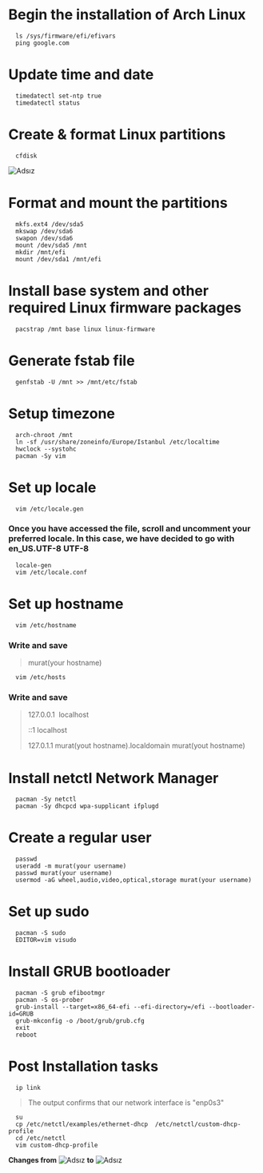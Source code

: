 # Begin the installation of Arch Linux
```
  ls /sys/firmware/efi/efivars
  ping google.com
```
# Update time and date
```
  timedatectl set-ntp true
  timedatectl status
```
# Create & format Linux partitions
```
  cfdisk
```
![Adsız](https://user-images.githubusercontent.com/51914434/135347668-ee7b3552-6d72-4072-85cf-029ce7239b05.png)

# Format and mount the partitions
```
  mkfs.ext4 /dev/sda5
  mkswap /dev/sda6
  swapon /dev/sda6
  mount /dev/sda5 /mnt
  mkdir /mnt/efi
  mount /dev/sda1 /mnt/efi
```
# Install base system and other required Linux firmware packages
```
  pacstrap /mnt base linux linux-firmware
```
# Generate fstab file
```
  genfstab -U /mnt >> /mnt/etc/fstab
```
# Setup timezone
```
  arch-chroot /mnt
  ln -sf /usr/share/zoneinfo/Europe/Istanbul /etc/localtime
  hwclock --systohc
  pacman -Sy vim
```
# Set up locale
```
  vim /etc/locale.gen
```
### Once you have accessed the file, scroll and uncomment your preferred locale. In this case, we have decided to go with en_US.UTF-8 UTF-8
```
  locale-gen
  vim /etc/locale.conf
```
# Set up hostname
```
  vim /etc/hostname
```
### Write and save
  >murat(your hostname)

```
  vim /etc/hosts
```

### Write and save
  >127.0.0.1&nbsp;&nbsp;localhost
  >
  >::1                localhost 
  >
  >127.0.1.1          murat(yout hostname).localdomain         murat(yout hostname)

# Install netctl Network Manager
```
  pacman -Sy netctl
  pacman -Sy dhcpcd wpa-supplicant ifplugd
```
# Create a regular user
```
  passwd
  useradd -m murat(your username)
  passwd murat(your username)
  usermod -aG wheel,audio,video,optical,storage murat(your username)
```
# Set up sudo
```
  pacman -S sudo
  EDITOR=vim visudo
```
# Install GRUB bootloader
```
  pacman -S grub efibootmgr
  pacman -S os-prober
  grub-install --target=x86_64-efi --efi-directory=/efi --bootloader-id=GRUB
  grub-mkconfig -o /boot/grub/grub.cfg
  exit
  reboot
```
# Post Installation tasks
```
  ip link
```
  >The output confirms that our network interface is "enp0s3"

```
  su
  cp /etc/netctl/examples/ethernet-dhcp  /etc/netctl/custom-dhcp-profile
  cd /etc/netctl
  vim custom-dhcp-profile
```
**Changes from**
![Adsız](https://user-images.githubusercontent.com/51914434/135350696-a2e57d3b-86aa-4f5b-8699-0a10654ca67f.png)
**to**
![Adsız](https://user-images.githubusercontent.com/51914434/135351022-2647f9c6-dc96-418c-8506-3869e0ad0700.png)

